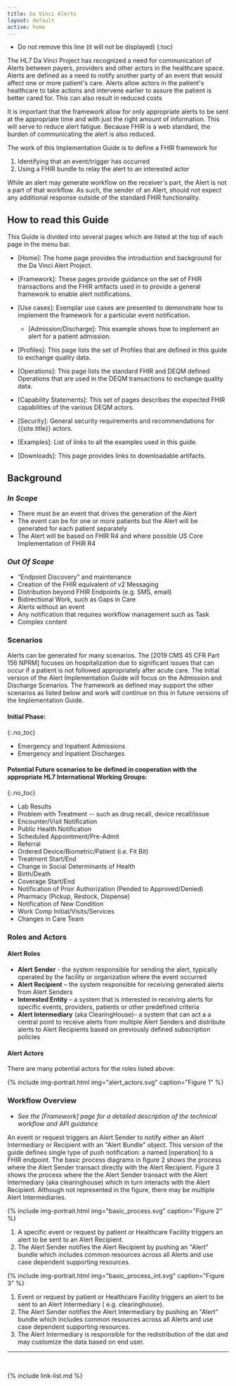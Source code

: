 ```yaml
---
title: Da Vinci Alerts
layout: default
active: home
---
```


<!-- TOC  the css styling for this is \pages\assets\css\project.css under 'markdown-toc'-->

* Do not remove this line (it will not be displayed)
{:toc}


<!-- end TOC -->

The HL7 Da Vinci Project has recognized a need for communication of
Alerts between payers, providers and other actors in the healthcare
space. Alerts are defined as a need to notify another party of an event
that would affect one or more patient's care. Alerts allow actors in the
patient's healthcare to take actions and intervene earlier to assure the
patient is better cared for. This can also result in reduced costs

It is important that the framework allow for only appropriate alerts to
be sent at the appropriate time and with just the right amount of
information. This will serve to reduce alert fatigue. Because FHIR is a
web standard, the burden of communicating the alert is also reduced.

The work of this Implementation Guide is to define a FHIR framework for

1.  Identifying that an event/trigger has occurred
1.  Using a FHIR bundle to relay the alert to an interested actor

While an alert may generate workflow on the receiver's part, the Alert
is not a part of that workflow. As such, the sender of an Alert, should
not expect any additional response outside of the standard FHIR
functionality.

## How to read this Guide

This Guide is divided into several pages which are listed at the top of each page in the menu bar.

- [Home]\: The home page provides the introduction and background for the Da Vinci Alert Project.

- [Framework]\: These pages provide guidance on the set of FHIR transactions and the FHIR artifacts used in to provide a general framework to enable alert notifications.
- [Use cases]\: Exemplar use cases are presented to demonstrate how to implement the framework for a particular event notification.
    - [Admission/Discharge]\: This example shows how to implement an alert for a patient admission.
- [Profiles]\: This page lists the set of Profiles that are defined in this guide to exchange quality data.
- [Operations]\: This page lists the standard FHIR and DEQM defined Operations that are used in the DEQM transactions to exchange quality data.
- [Capability Statements]\: This set of pages describes the expected FHIR capabilities of the various DEQM actors.
- [Security]\: General security requirements and recommendations for {{site.title}} actors.
- [Examples]\: List of links to all the examples used in this guide.
- [Downloads]\: This page provides links to downloadable artifacts.


## Background


### *In Scope*

- There must be an event that drives the generation of the Alert
- The event can be for one or more patients but the Alert will be
generated for each patient separately
- The Alert will be based on FHIR R4 and where possible US Core
Implementation of FHIR R4

### *Out Of Scope*
- “Endpoint Discovery” and maintenance
- Creation of the FHIR equivalent of v2 Messaging
- Distribution beyond FHIR Endpoints (e.g. SMS, email)
- Bidirectional Work, such as Gaps in Care
- Alerts without an event
- Any notification that requires workflow management such as Task
- Complex content

### Scenarios

Alerts can be generated for many scenarios. The [2019 CMS 45 CFR Part 156 NPRM]
focuses on hospitalization due to significant issues that can occur if a patient
is not followed appropriately after acute care. The initial version of the Alert
Implementation Guide will focus on the Admission and Discharge Scenarios. The
framework as defined may support the other scenarios as listed below and work
will continue on this in future versions of the Implementation Guide.

#### Initial Phase:
{:.no_toc}

-   Emergency and Inpatient Admissions
-   Emergency and Inpatient Discharges

#### Potential Future scenarios to be defined in cooperation with the appropriate HL7 International Working Groups:
{:.no_toc}

-   Lab Results
-   Problem with Treatment -- such as drug recall, device recall/issue
-   Encounter/Visit Notification
-   Public Health Notification
-   Scheduled Appointment/Pre-Admit
-   Referral
-   Ordered Device/Biometric/Patient (i.e. Fit Bit)
-   Treatment Start/End
-   Change in Social Determinants of Health
-   Birth/Death
-   Coverage Start/End
-   Notification of Prior Authorization (Pended to Approved/Denied)
-   Pharmacy (Pickup, Restock, Dispense)
-   Notification of New Condition
-   Work Comp Initial/Visits/Services
-   Changes in Care Team

### Roles and Actors

#### Alert Roles

- **Alert Sender** - the system responsible for sending the alert, typically operated by the facility or organization where the event occurred
- **Alert Recipient** – the system responsible for receiving generated alerts from Alert Senders
-  **Interested Entity** – a system that is interested in receiving alerts for specific events, providers, patients or other predefined criteria
- **Alert Intermediary** (aka ClearingHouse)– a system that can act a a central point to receive alerts from multiple Alert Senders and distribute alerts to Alert Recipients based on previously defined subscription policies

#### Alert Actors

There are many potential actors for the roles listed above:

{% include img-portrait.html img="alert_actors.svg" caption="Figure 1" %}

<!--
-   Patient/Caregivers
-   Care Team - Provider defined treatment relationship
-   Post-Acute Care Facilities
     - Inpatient
     - Outpatient
-   Pharmacy
-   Payer/Payer Partners
-   Hospitals
-   Ambulatory Care
    - Primary Care Provider
    - Specialty Provider
-   Labs
-   HIE/HIN
-   Social Services
-   Community Care
-->

### Workflow Overview

-  *See the [Framework] page for a detailed description of the technical workflow and API guidance*

An event or request triggers an Alert Sender to notify either an Alert Intermediary or Recipient with an "Alert Bundle" object.  This version of the guide defines single type of push notification: a named [operation] to a FHIR endpoint.  The basic process diagrams in figure 2 shows the process where the Alert Sender transact directly with the Alert Recipient.  Figure 3 shows the process where the the Alert Sender transact with the Alert Intermediary (aka clearinghouse) which in turn interacts with the Alert Recipient.  Although not represented in the figure, there may be multiple Alert Intermediaries.

{% include img-portrait.html img="basic_process.svg" caption="Figure 2" %}

1. A specific event or request by patient or Healthcare Facility triggers an alert to be sent to an Alert Recipient.
1. The Alert Sender notifies the Alert Recipient by pushing an "Alert" bundle which includes common resources across all Alerts and use case dependent supporting resources.

{% include img-portrait.html img="basic_process_int.svg"
 caption="Figure 3" %}

1. Event or request by patient or Healthcare Facility triggers an alert to be sent to an Alert Intermediary ( e.g. clearinghouse).
1. The Alert Sender notifies the Alert Intermediary by pushing an "Alert" bundle which includes common resources across all Alerts and use case dependent supporting resources.
1. The Alert Intermediary is responsible for the redistribution of the dat and may customize the data based on end user.


---
<br />

{% include link-list.md %}
